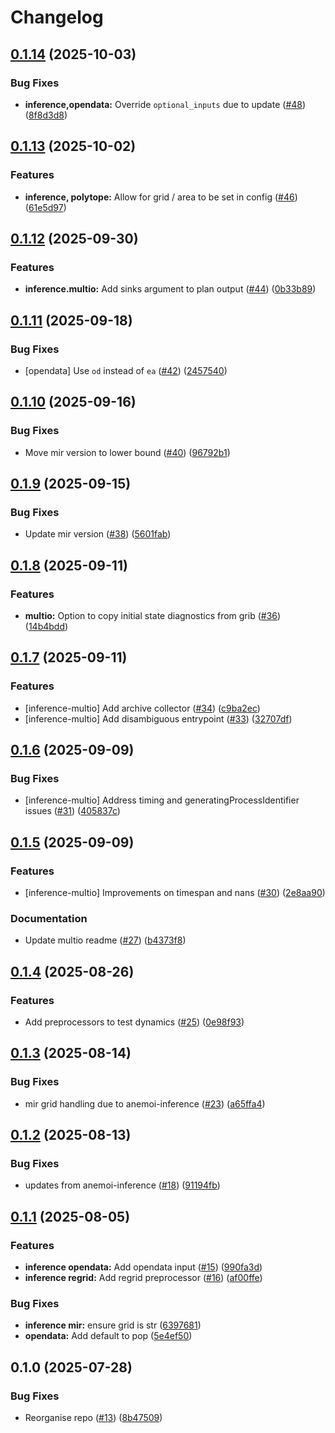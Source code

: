 # Changelog

## [0.1.14](https://github.com/ecmwf/anemoi-plugins-ecmwf/compare/inference-0.1.13...inference-0.1.14) (2025-10-03)


### Bug Fixes

* **inference,opendata:** Override `optional_inputs` due to update ([#48](https://github.com/ecmwf/anemoi-plugins-ecmwf/issues/48)) ([8f8d3d8](https://github.com/ecmwf/anemoi-plugins-ecmwf/commit/8f8d3d8ba874cb92a80ea453fa97183c0e0d0cc0))

## [0.1.13](https://github.com/ecmwf/anemoi-plugins-ecmwf/compare/inference-0.1.12...inference-0.1.13) (2025-10-02)


### Features

* **inference, polytope:** Allow for grid / area to be set in config ([#46](https://github.com/ecmwf/anemoi-plugins-ecmwf/issues/46)) ([61e5d97](https://github.com/ecmwf/anemoi-plugins-ecmwf/commit/61e5d972e67d64d20101678ae14c2055e32ad038))

## [0.1.12](https://github.com/ecmwf/anemoi-plugins-ecmwf/compare/inference-0.1.11...inference-0.1.12) (2025-09-30)


### Features

* **inference.multio:** Add sinks argument to plan output ([#44](https://github.com/ecmwf/anemoi-plugins-ecmwf/issues/44)) ([0b33b89](https://github.com/ecmwf/anemoi-plugins-ecmwf/commit/0b33b89e7c59bd4865dfe43eee5cdce2cab4794d))

## [0.1.11](https://github.com/ecmwf/anemoi-plugins-ecmwf/compare/inference-0.1.10...inference-0.1.11) (2025-09-18)


### Bug Fixes

* [opendata] Use `od` instead of `ea` ([#42](https://github.com/ecmwf/anemoi-plugins-ecmwf/issues/42)) ([2457540](https://github.com/ecmwf/anemoi-plugins-ecmwf/commit/245754030d29790b57ce1bd1764f905e77601674))

## [0.1.10](https://github.com/ecmwf/anemoi-plugins-ecmwf/compare/inference-0.1.9...inference-0.1.10) (2025-09-16)


### Bug Fixes

* Move mir version to lower bound ([#40](https://github.com/ecmwf/anemoi-plugins-ecmwf/issues/40)) ([96792b1](https://github.com/ecmwf/anemoi-plugins-ecmwf/commit/96792b10903a950e756995404b4f525ef40fed8f))

## [0.1.9](https://github.com/ecmwf/anemoi-plugins-ecmwf/compare/inference-0.1.8...inference-0.1.9) (2025-09-15)


### Bug Fixes

* Update mir version ([#38](https://github.com/ecmwf/anemoi-plugins-ecmwf/issues/38)) ([5601fab](https://github.com/ecmwf/anemoi-plugins-ecmwf/commit/5601fab1e7e5eaff171017186059446ff934eb76))

## [0.1.8](https://github.com/ecmwf/anemoi-plugins-ecmwf/compare/inference-0.1.7...inference-0.1.8) (2025-09-11)


### Features

* **multio:** Option to copy initial state diagnostics from grib ([#36](https://github.com/ecmwf/anemoi-plugins-ecmwf/issues/36)) ([14b4bdd](https://github.com/ecmwf/anemoi-plugins-ecmwf/commit/14b4bdd6b3f69a33b1c5a71a043c76d982140ac9))

## [0.1.7](https://github.com/ecmwf/anemoi-plugins-ecmwf/compare/inference-0.1.6...inference-0.1.7) (2025-09-11)


### Features

* [inference-multio] Add archive collector ([#34](https://github.com/ecmwf/anemoi-plugins-ecmwf/issues/34)) ([c9ba2ec](https://github.com/ecmwf/anemoi-plugins-ecmwf/commit/c9ba2ecfc9c541fa4166a3c1bcce08aa0ef4efc1))
* [inference-multio] Add disambiguous entrypoint ([#33](https://github.com/ecmwf/anemoi-plugins-ecmwf/issues/33)) ([32707df](https://github.com/ecmwf/anemoi-plugins-ecmwf/commit/32707df09126b8edf2a00a65f0acefc231e87d58))

## [0.1.6](https://github.com/ecmwf/anemoi-plugins-ecmwf/compare/inference-0.1.5...inference-0.1.6) (2025-09-09)


### Bug Fixes

* [inference-multio] Address timing and generatingProcessIdentifier issues ([#31](https://github.com/ecmwf/anemoi-plugins-ecmwf/issues/31)) ([405837c](https://github.com/ecmwf/anemoi-plugins-ecmwf/commit/405837c889e5d50baf4fb063362a85ca6eaa9240))

## [0.1.5](https://github.com/ecmwf/anemoi-plugins-ecmwf/compare/inference-0.1.4...inference-0.1.5) (2025-09-09)


### Features

* [inference-multio] Improvements on timespan and nans ([#30](https://github.com/ecmwf/anemoi-plugins-ecmwf/issues/30)) ([2e8aa90](https://github.com/ecmwf/anemoi-plugins-ecmwf/commit/2e8aa90bc9ef7362da739cd9283b02d41a08bbfd))


### Documentation

* Update multio readme ([#27](https://github.com/ecmwf/anemoi-plugins-ecmwf/issues/27)) ([b4373f8](https://github.com/ecmwf/anemoi-plugins-ecmwf/commit/b4373f834d88356555531eb257c4087726631e94))

## [0.1.4](https://github.com/ecmwf/anemoi-plugins-ecmwf/compare/inference-0.1.3...inference-0.1.4) (2025-08-26)


### Features

* Add preprocessors to test dynamics  ([#25](https://github.com/ecmwf/anemoi-plugins-ecmwf/issues/25)) ([0e98f93](https://github.com/ecmwf/anemoi-plugins-ecmwf/commit/0e98f939b3d1c5a8b94d2082ef529062113c1e9f))

## [0.1.3](https://github.com/ecmwf/anemoi-plugins-ecmwf/compare/inference-0.1.2...inference-0.1.3) (2025-08-14)


### Bug Fixes

* mir grid handling due to anemoi-inference ([#23](https://github.com/ecmwf/anemoi-plugins-ecmwf/issues/23)) ([a65ffa4](https://github.com/ecmwf/anemoi-plugins-ecmwf/commit/a65ffa49b6f4785bf46b6ae763ac369878e3ec1b))

## [0.1.2](https://github.com/ecmwf/anemoi-plugins-ecmwf/compare/inference-0.1.1...inference-0.1.2) (2025-08-13)


### Bug Fixes

* updates from anemoi-inference ([#18](https://github.com/ecmwf/anemoi-plugins-ecmwf/issues/18)) ([91194fb](https://github.com/ecmwf/anemoi-plugins-ecmwf/commit/91194fbb30ea9279d255e1f17cfab7b4e31533c7))

## [0.1.1](https://github.com/ecmwf/anemoi-plugins-ecmwf/compare/inference-0.1.0...inference-0.1.1) (2025-08-05)


### Features

* **inference opendata:** Add opendata input ([#15](https://github.com/ecmwf/anemoi-plugins-ecmwf/issues/15)) ([990fa3d](https://github.com/ecmwf/anemoi-plugins-ecmwf/commit/990fa3ddd60b058005f6cb33c2d53eea289c632d))
* **inference regrid:** Add regrid preprocessor ([#16](https://github.com/ecmwf/anemoi-plugins-ecmwf/issues/16)) ([af00ffe](https://github.com/ecmwf/anemoi-plugins-ecmwf/commit/af00ffe5d57f3e5b8b65bbcba7791fa00070d1ba))


### Bug Fixes

* **inference mir:** ensure grid is str ([6397681](https://github.com/ecmwf/anemoi-plugins-ecmwf/commit/63976811396341e83b0c421c03fd572f78d28b53))
* **opendata:** Add default to pop ([5e4ef50](https://github.com/ecmwf/anemoi-plugins-ecmwf/commit/5e4ef504c11bfb04e820a5cf46d62add965772ba))

## 0.1.0 (2025-07-28)


### Bug Fixes

* Reorganise repo ([#13](https://github.com/ecmwf/anemoi-plugins-ecmwf/issues/13)) ([8b47509](https://github.com/ecmwf/anemoi-plugins-ecmwf/commit/8b47509110db13f106f11397cbb2f89d80e82952))
